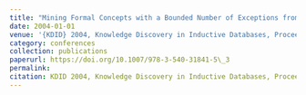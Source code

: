 ```yaml
---
title: "Mining Formal Concepts with a Bounded Number of Exceptions from Transactional Data"
date: 2004-01-01
venue: '{KDID} 2004, Knowledge Discovery in Inductive Databases, Proceedings of the Third International Workshop on Knowledge Discovery inInductive Databases, Pisa, Italy, September 20, 2004, Revised Selected and Invited Papers'
category: conferences
collection: publications
paperurl: https://doi.org/10.1007/978-3-540-31841-5\_3
permalink: 
citation: KDID 2004, Knowledge Discovery in Inductive Databases, Proceedings of the Third International Workshop on Knowledge Discovery inInductive Databases, Pisa, Italy, September 20, 2004, Revised Selected and Invited Papers.
---
```

